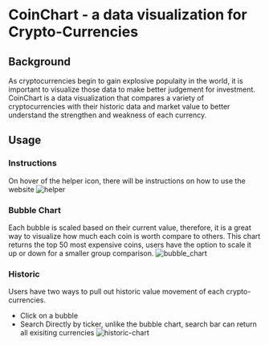 # CoinChart - a data visualization for Crypto-Currencies 

## Background 
As cryptocurrencies begin to gain explosive populaity in the world, it is important to visualize those data to make better judgement for investment. CoinChart is a data visualization that compares a variety of cryptocurrencies with their historic data and market value to better understand the strengthen and weakness of each currency. 

## Usage 
### Instructions 
On hover of the helper icon, there will be instructions on how to use the website
![helper](https://github.com/jerryzlau/coinChart/blob/master/docs/demo.png)

### Bubble Chart 
Each bubble is scaled based on their current value, therefore, it is a great way to visualize how much each coin is worth compare to others. This chart returns the top 50 most expensive coins, users have the option to scale it up or down for a smaller group comparison.
![bubble_chart](https://github.com/jerryzlau/coinChart/blob/master/docs/bubble_chart.png)

### Historic 
Users have two ways to pull out historic value movement of each crypto-currencies. 
* Click on a bubble
* Search Directly by ticker, unlike the bubble chart, search bar can return all exisiting currencies
![historic-chart](https://github.com/jerryzlau/coinChart/blob/master/docs/historic_chart.png)


